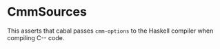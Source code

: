 # CmmSources

This asserts that cabal passes `cmm-options` to the Haskell compiler when
compiling C-- code.
